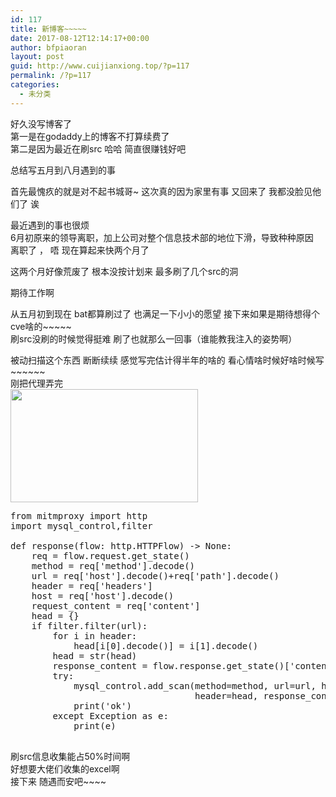 ```yaml
---
id: 117
title: 新博客~~~~~
date: 2017-08-12T12:14:17+00:00
author: bfpiaoran
layout: post
guid: http://www.cuijianxiong.top/?p=117
permalink: /?p=117
categories:
  - 未分类
---
```

好久没写博客了  
第一是在godaddy上的博客不打算续费了  
第二是因为最近在刷src 哈哈 简直很赚钱好吧

总结写五月到八月遇到的事

首先最愧疚的就是对不起书城哥~ 这次真的因为家里有事 又回来了 我都没脸见他们了 诶

最近遇到的事也很烦  
6月初原来的领导离职，加上公司对整个信息技术部的地位下滑，导致种种原因  
离职了 ， 唔 现在算起来快两个月了 

这两个月好像荒废了 根本没按计划来 最多刷了几个src的洞

期待工作啊

从五月初到现在 bat都算刷过了 也满足一下小小的愿望 接下来如果是期待想得个cve啥的~~~~~  
刷src没刷的时候觉得挺难 刷了也就那么一回事（谁能教我注入的姿势啊）

被动扫描这个东西 断断续续 感觉写完估计得半年的啥的 看心情啥时候好啥时候写~~~~~~  
刚把代理弄完  
<img src="http://www.cuijianxiong.top/wp-content/uploads/2017/08/1111-300x181.png" alt="" width="300" height="181" class="alignnone size-medium wp-image-118" srcset="http://www.cuijianxiong.top/wp-content/uploads/2017/08/1111-300x181.png 300w, http://www.cuijianxiong.top/wp-content/uploads/2017/08/1111-768x463.png 768w, http://www.cuijianxiong.top/wp-content/uploads/2017/08/1111-1024x617.png 1024w, http://www.cuijianxiong.top/wp-content/uploads/2017/08/1111-830x500.png 830w, http://www.cuijianxiong.top/wp-content/uploads/2017/08/1111-230x139.png 230w, http://www.cuijianxiong.top/wp-content/uploads/2017/08/1111-350x211.png 350w, http://www.cuijianxiong.top/wp-content/uploads/2017/08/1111-480x289.png 480w, http://www.cuijianxiong.top/wp-content/uploads/2017/08/1111.png 1440w" sizes="(max-width: 300px) 85vw, 300px" /> 

<pre line="1">from mitmproxy import http
import mysql_control,filter

def response(flow: http.HTTPFlow) -> None:
    req = flow.request.get_state()
    method = req['method'].decode()
    url = req['host'].decode()+req['path'].decode()
    header = req['headers']
    host = req['host'].decode()
    request_content = req['content']
    head = {}
    if filter.filter(url):
        for i in header:
            head[i[0].decode()] = i[1].decode()
        head = str(head)
        response_content = flow.response.get_state()['content']
        try:
            mysql_control.add_scan(method=method, url=url, host=host,request_content=request_content,
                                   header=head, response_content=response_content)
            print('ok')
        except Exception as e:
            print(e)

</pre>

刷src信息收集能占50%时间啊  
好想要大佬们收集的excel啊  
接下来 随遇而安吧~~~~